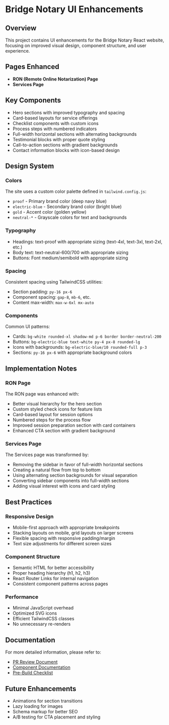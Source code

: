 # Bridge Notary UI Enhancements

## Overview

This project contains UI enhancements for the Bridge Notary React website, focusing on improved visual design, component structure, and user experience.

## Pages Enhanced

- **RON (Remote Online Notarization) Page**
- **Services Page**

## Key Components

- Hero sections with improved typography and spacing
- Card-based layouts for service offerings
- Checklist components with custom icons
- Process steps with numbered indicators
- Full-width horizontal sections with alternating backgrounds
- Testimonial blocks with proper quote styling
- Call-to-action sections with gradient backgrounds
- Contact information blocks with icon-based design

## Design System

### Colors

The site uses a custom color palette defined in `tailwind.config.js`:

- `proof` - Primary brand color (deep navy blue)
- `electric-blue` - Secondary brand color (bright blue)
- `gold` - Accent color (golden yellow)
- `neutral-*` - Grayscale colors for text and backgrounds

### Typography

- Headings: text-proof with appropriate sizing (text-4xl, text-3xl, text-2xl, etc.)
- Body text: text-neutral-600/700 with appropriate sizing
- Buttons: Font medium/semibold with appropriate sizing

### Spacing

Consistent spacing using TailwindCSS utilities:

- Section padding: `py-16 px-6`
- Component spacing: `gap-8`, `mb-6`, etc.
- Content max-width: `max-w-6xl mx-auto`

### Components

Common UI patterns:

- Cards: `bg-white rounded-xl shadow-md p-6 border border-neutral-200`
- Buttons: `bg-electric-blue text-white py-4 px-8 rounded-lg`
- Icons with backgrounds: `bg-electric-blue/10 rounded-full p-3`
- Sections: `py-16 px-6` with appropriate background colors

## Implementation Notes

### RON Page

The RON page was enhanced with:

- Better visual hierarchy for the hero section
- Custom styled check icons for feature lists
- Card-based layout for session options
- Numbered steps for the process flow
- Improved session preparation section with card containers
- Enhanced CTA section with gradient background

### Services Page

The Services page was transformed by:

- Removing the sidebar in favor of full-width horizontal sections
- Creating a natural flow from top to bottom
- Using alternating section backgrounds for visual separation
- Converting sidebar components into full-width sections
- Adding visual interest with icons and card styling

## Best Practices

### Responsive Design

- Mobile-first approach with appropriate breakpoints
- Stacking layouts on mobile, grid layouts on larger screens
- Flexible spacing with responsive padding/margin
- Text size adjustments for different screen sizes

### Component Structure

- Semantic HTML for better accessibility
- Proper heading hierarchy (h1, h2, h3)
- React Router Links for internal navigation
- Consistent component patterns across pages

### Performance

- Minimal JavaScript overhead
- Optimized SVG icons
- Efficient TailwindCSS classes
- No unnecessary re-renders

## Documentation

For more detailed information, please refer to:

- [PR Review Document](./PR-REVIEW.md)
- [Component Documentation](./COMPONENT-DOCS.md)
- [Pre-Build Checklist](./PRE-BUILD-CHECKLIST.md)

## Future Enhancements

- Animations for section transitions
- Lazy loading for images
- Schema markup for better SEO
- A/B testing for CTA placement and styling
